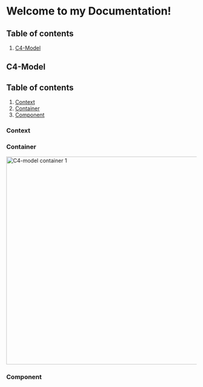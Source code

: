 
# Welcome to my Documentation!

## Table of contents
1. [C4-Model](#C4-Model)


## C4-Model

## Table of contents
1. [Context](#Context)
2. [Container](#Container)
3. [Component](#Component)

### Context

### Container

<img width="550" alt="C4-model container 1" src="https://user-images.githubusercontent.com/33750291/137272690-63c01e5a-2d37-47c0-9bb9-22f2cce99944.png">

### Component



